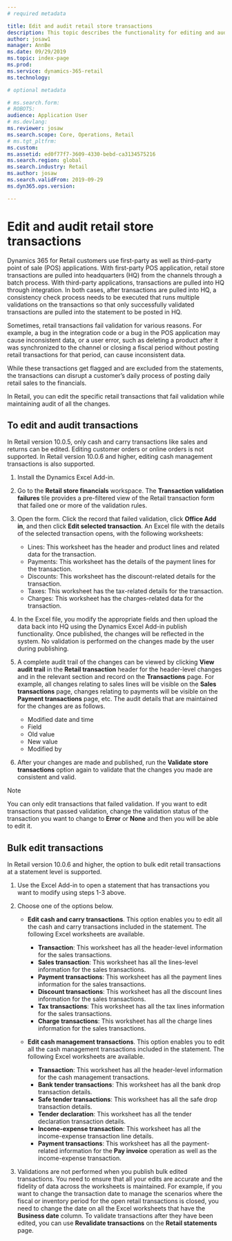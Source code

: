 ```yaml
---
# required metadata

title: Edit and audit retail store transactions
description: This topic describes the functionality for editing and auditing retail store transactions. 
author: josaw1
manager: AnnBe
ms.date: 09/29/2019
ms.topic: index-page
ms.prod: 
ms.service: dynamics-365-retail
ms.technology: 

# optional metadata

# ms.search.form: 
# ROBOTS: 
audience: Application User
# ms.devlang: 
ms.reviewer: josaw
ms.search.scope: Core, Operations, Retail
# ms.tgt_pltfrm: 
ms.custom: 
ms.assetid: ed0f77f7-3609-4330-bebd-ca3134575216
ms.search.region: global
ms.search.industry: Retail
ms.author: josaw
ms.search.validFrom: 2019-09-29
ms.dyn365.ops.version: 

---
```

# Edit and audit retail store transactions

Dynamics 365 for Retail customers use first-party as well as third-party point of sale (POS) applications. With first-party POS application, retail store transactions are pulled into headquarters (HQ) from the channels through a batch process. With third-party applications, transactions are pulled into HQ through integration. In both cases, after transactions are pulled into HQ, a consistency check process needs to be executed that runs multiple validations on the transactions so that only successfully validated transactions are pulled into the statement to be posted in HQ. 

Sometimes, retail transactions fail validation for various reasons. For example, a bug in the integration code or a bug in the POS application may cause inconsistent data, or a user error, such as deleting a product after it was synchronized to the channel or closing a fiscal period without posting retail transactions for that period, can cause inconsistent data.

While these transactions get flagged and are excluded from the statements, the transactions can disrupt a customer’s daily process of posting daily retail sales to the financials.

In Retail, you can edit the specific retail transactions that fail validation while maintaining audit of all the changes. 

## To edit and audit transactions

In Retail version 10.0.5, only cash and carry transactions like sales and returns can be edited. Editing customer orders or online orders is not supported. In Retail version 10.0.6 and higher, editing cash management transactions is also supported.

1. Install the Dynamics Excel Add-in.

2. Go to the **Retail store financials** workspace. The **Transaction validation failures** tile provides a pre-filtered view of the Retail transaction form that failed one or more of the validation rules.
 
3. Open the form. Click the record that failed validation, click **Office Add in**, and then click **Edit selected transaction**. An Excel file with the details of the selected transaction opens, with the following worksheets:

    - Lines: This worksheet has the header and product lines and related data for the transaction.
    - Payments: This worksheet has the details of the payment lines for the transaction.
    - Discounts: This worksheet has the discount-related details for the transaction.
    - Taxes: This worksheet has the tax-related details for the transaction.
    - Charges: This worksheet has the charges-related data for the transaction.

4. In the Excel file, you modify the appropriate fields and then upload the data back into HQ using the Dynamics Excel Add-in publish functionality. Once published, the changes will be reflected in the system. No validation is performed on the changes made by the user during publishing.

5. A complete audit trail of the changes can be viewed by clicking **View audit trail** in the **Retail transaction** header for the header-level changes and in the relevant section and record on the **Transactions** page. For example, all changes relating to sales lines will be visible on the **Sales transactions** page, changes relating to payments will be visible on the **Payment transactions** page, etc. The audit details that are maintained for the changes are as follows.

   - Modified date and time
   - Field 
   - Old value
   - New value
   - Modified by

6. After your changes are made and published, run the **Validate store transactions** option again to validate that the changes you made are consistent and valid.

> [!NOTE]
> You can only edit transactions that failed validation. If you want to edit transactions that passed validation, change the validation status of the transaction you want to change to **Error** or **None** and then you will be able to edit it. 


## Bulk edit transactions

In Retail version 10.0.6 and higher, the option to bulk edit retail transactions at a statement level is supported. 

1. Use the Excel Add-in to open a statement that has transactions you want to modify using steps 1-3 above.

2. Choose one of the options below.

    - **Edit cash and carry transactions**. This option enables you to edit all the cash and carry transactions included in the statement. The following Excel worksheets are available.
    
       - **Transaction**: This worksheet has all the header-level information for the sales transactions.
       - **Sales transaction**: This worksheet has all the lines-level information for the sales transactions.
       - **Payment transactions**: This worksheet has all the payment lines information for the sales transactions.
       - **Discount transactions**: This worksheet has all the discount lines information for the sales transactions.
       - **Tax transactions**: This worksheet has all the tax lines information for the sales transactions.
       - **Charge transactions**: This worksheet has all the charge lines information for the sales transactions.

    - **Edit cash management transactions**. This option enables you to edit all the cash management transactions included in the statement. The following Excel worksheets are available.
     
      - **Transaction**: This worksheet has all the header-level information for the cash management transactions.
      - **Bank tender transactions**: This worksheet has all the bank drop transaction details.
      - **Safe tender transactions**: This worksheet has all the safe drop transaction details.
      - **Tender declaration**: This worksheet has all the tender declaration transaction details.
      - **Income-expense transaction**: This worksheet has all the income-expense transaction line details.
      - **Payment transactions**: This worksheet has all the payment-related information for the **Pay invoice** operation as well 
             as the income-expense transaction.

3.	Validations are not performed when you publish bulk edited transactions. You need to ensure that all your edits are accurate and the fidelity of data across the worksheets is maintained. For example, if you want to change the transaction date to manage the scenarios where the fiscal or inventory period for the open retail transactions is closed, you need to change the date on all the Excel worksheets that have the **Business date** column. To validate transactions after they have been edited, you can use **Revalidate transactions** on the **Retail statements** page.
